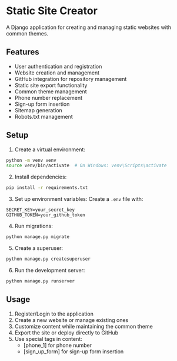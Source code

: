 # Static Site Creator

A Django application for creating and managing static websites with common themes.

## Features

- User authentication and registration
- Website creation and management
- GitHub integration for repository management
- Static site export functionality
- Common theme management
- Phone number replacement
- Sign-up form insertion
- Sitemap generation
- Robots.txt management

## Setup

1. Create a virtual environment:
```bash
python -m venv venv
source venv/bin/activate  # On Windows: venv\Scripts\activate
```

2. Install dependencies:
```bash
pip install -r requirements.txt
```

3. Set up environment variables:
Create a `.env` file with:
```
SECRET_KEY=your_secret_key
GITHUB_TOKEN=your_github_token
```

4. Run migrations:
```bash
python manage.py migrate
```

5. Create a superuser:
```bash
python manage.py createsuperuser
```

6. Run the development server:
```bash
python manage.py runserver
```

## Usage

1. Register/Login to the application
2. Create a new website or manage existing ones
3. Customize content while maintaining the common theme
4. Export the site or deploy directly to GitHub
5. Use special tags in content:
   - [phone_1] for phone number
   - [sign_up_form] for sign-up form insertion 